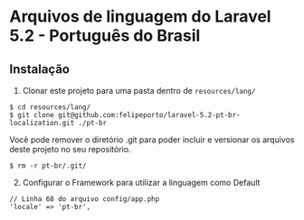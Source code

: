 # Arquivos de linguagem do Laravel 5.2 - Português do Brasil

## Instalação

1. Clonar este projeto para uma pasta dentro de `resources/lang/`
  ```
  $ cd resources/lang/
  $ git clone git@github.com:felipeporto/laravel-5.2-pt-br-localization.git ./pt-br
  ```
  
  Você pode remover o diretório .git para poder incluir e versionar os arquivos deste projeto no seu repositório.

  ```
  $ rm -r pt-br/.git/
  ```
  
2. Configurar o Framework para utilizar a linguagem como Default
  ```
  // Linha 68 do arquivo config/app.php
  'locale' => 'pt-br',
  ```
